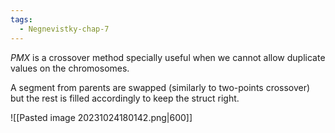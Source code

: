 ```yaml
---
tags:
  - Negnevistky-chap-7
---
```

*PMX* is a crossover method specially useful when we cannot allow duplicate values on the chromosomes.

A segment from parents are swapped (similarly to two-points crossover) but the rest is filled accordingly to keep the struct right.

![[Pasted image 20231024180142.png|600]]